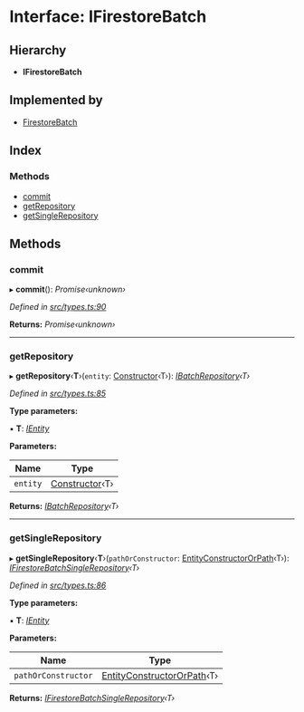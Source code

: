 
# Interface: IFirestoreBatch

## Hierarchy

* **IFirestoreBatch**

## Implemented by

* [FirestoreBatch](../classes/firestorebatch.md)

## Index

### Methods

* [commit](ifirestorebatch.md#commit)
* [getRepository](ifirestorebatch.md#getrepository)
* [getSingleRepository](ifirestorebatch.md#getsinglerepository)

## Methods

###  commit

▸ **commit**(): *Promise‹unknown›*

*Defined in [src/types.ts:90](https://github.com/wovalle/fireorm/blob/ad1a9c5/src/types.ts#L90)*

**Returns:** *Promise‹unknown›*

___

###  getRepository

▸ **getRepository**‹**T**›(`entity`: [Constructor](../globals.md#constructor)‹T›): *[IBatchRepository](ibatchrepository.md)‹T›*

*Defined in [src/types.ts:85](https://github.com/wovalle/fireorm/blob/ad1a9c5/src/types.ts#L85)*

**Type parameters:**

▪ **T**: *[IEntity](ientity.md)*

**Parameters:**

Name | Type |
------ | ------ |
`entity` | [Constructor](../globals.md#constructor)‹T› |

**Returns:** *[IBatchRepository](ibatchrepository.md)‹T›*

___

###  getSingleRepository

▸ **getSingleRepository**‹**T**›(`pathOrConstructor`: [EntityConstructorOrPath](../globals.md#entityconstructororpath)‹T›): *[IFirestoreBatchSingleRepository](ifirestorebatchsinglerepository.md)‹T›*

*Defined in [src/types.ts:86](https://github.com/wovalle/fireorm/blob/ad1a9c5/src/types.ts#L86)*

**Type parameters:**

▪ **T**: *[IEntity](ientity.md)*

**Parameters:**

Name | Type |
------ | ------ |
`pathOrConstructor` | [EntityConstructorOrPath](../globals.md#entityconstructororpath)‹T› |

**Returns:** *[IFirestoreBatchSingleRepository](ifirestorebatchsinglerepository.md)‹T›*
